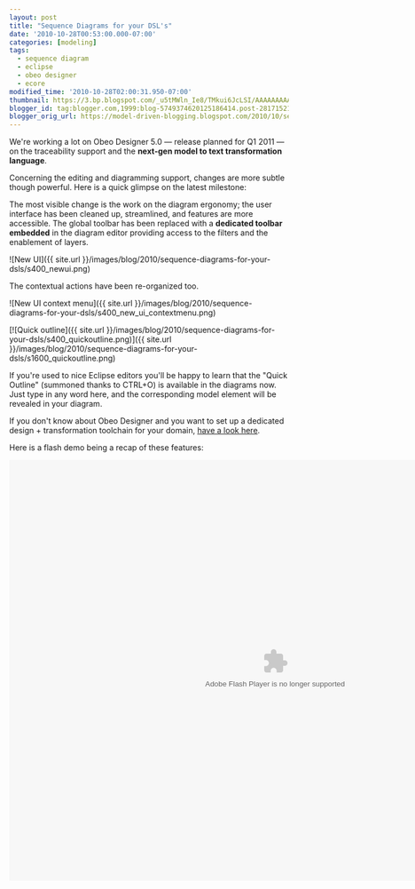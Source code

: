 ```yaml
---
layout: post
title: "Sequence Diagrams for your DSL's"
date: '2010-10-28T00:53:00.000-07:00'
categories: [modeling]
tags:
  - sequence diagram
  - eclipse
  - obeo designer
  - ecore
modified_time: '2010-10-28T02:00:31.950-07:00'
thumbnail: https://3.bp.blogspot.com/_u5tMWln_Ie8/TMkui6JcLSI/AAAAAAAAAZA/AWrfJ-jKimA/s72-c/newui.png
blogger_id: tag:blogger.com,1999:blog-5749374620125186414.post-2817152112629443534
blogger_orig_url: https://model-driven-blogging.blogspot.com/2010/10/sequence-diagrams-for-your-dsls.html
---
```


We're working a lot on Obeo Designer 5.0 — release planned for Q1 2011 — on the traceability support and the **next-gen model to text transformation language**.

Concerning the editing and diagramming support, changes are more subtle though powerful. Here is a quick glimpse on the latest milestone:

The most visible change is the work on the diagram ergonomy; the user interface has been cleaned up, streamlined, and features are more accessible. The global toolbar has been replaced with a **dedicated toolbar embedded** in the diagram editor providing access to the filters and the enablement of layers.

![New UI]({{ site.url }}/images/blog/2010/sequence-diagrams-for-your-dsls/s400_newui.png)

The contextual actions have been re-organized too.

![New UI context menu]({{ site.url }}/images/blog/2010/sequence-diagrams-for-your-dsls/s400_new_ui_contextmenu.png)

[![Quick outline]({{ site.url }}/images/blog/2010/sequence-diagrams-for-your-dsls/s400_quickoutline.png)]({{ site.url }}/images/blog/2010/sequence-diagrams-for-your-dsls/s1600_quickoutline.png)

If you're used to nice Eclipse editors you'll be happy to learn that the "Quick Outline" (summoned thanks to CTRL+O) is available in the diagrams now. Just type in any word here, and the corresponding model element will be revealed in your diagram.

If you don't know about Obeo Designer and you want to set up a dedicated design + transformation toolchain for your domain, [have a look here](https://www.obeosoft.com/fr/pages/obeo-designer/).

Here is a flash demo being a recap of these features:

<embed src="https://sites.google.com/site/modeldrivenblogging/sequence-DSL-andUIChanges.swf" width="959" height="758" quality="low" loop="false" type="application/x-shockwave-flash" pluginspage="https://www.macromedia.com/shockwave/download/index.cgi?P1_Prod_Version=ShockwaveFlash"></embed>
